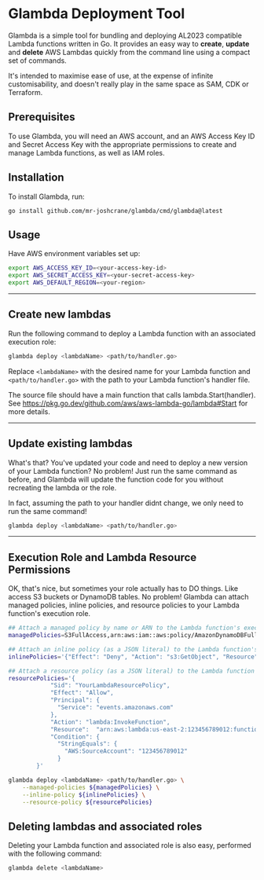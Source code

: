 # Glambda Deployment Tool

Glambda is a simple tool for bundling and deploying AL2023 compatible Lambda functions written in Go. It provides an easy way to **create**, **update** and **delete** AWS Lambdas quickly from the command line using a compact set of commands. 

It's intended to maximise ease of use, at the expense of infinite customisability, and doesn't really play in the same space as SAM, CDK or Terraform.

## Prerequisites

To use Glambda, you will need an AWS account, and an AWS Access Key ID and
Secret Access Key with the appropriate permissions to create and manage Lambda
functions, as well as IAM roles.

## Installation

To install Glambda, run:
```
go install github.com/mr-joshcrane/glambda/cmd/glambda@latest
```

## Usage

Have AWS environment variables set up:

```bash
export AWS_ACCESS_KEY_ID=<your-access-key-id>
export AWS_SECRET_ACCESS_KEY=<your-secret-access-key>
export AWS_DEFAULT_REGION=<your-region>
```
---
## Create new lambdas
Run the following command to deploy a Lambda function with an associated
   execution role:

```bash
glambda deploy <lambdaName> <path/to/handler.go> 
```

Replace `<lambdaName>` with the desired name for your Lambda function and `<path/to/handler.go>` with the path to your Lambda function's handler file.

The source file should have a main function that calls lambda.Start(handler). 
See https://pkg.go.dev/github.com/aws/aws-lambda-go/lambda#Start for more details.

---
## Update existing lambdas

What's that? You've updated your code and need to deploy a new version of your Lambda function? No problem! Just run the same command as before, and Glambda will update the function code for you without recreating the lambda or the role.

In fact, assuming the path to your handler didnt change, we only need to run the same command!

```bash
glambda deploy <lambdaName> <path/to/handler.go>
```

---
## Execution Role and Lambda Resource Permissions

OK, that's nice, but sometimes your role actually has to DO things. Like access S3 buckets or DynamoDB tables. No problem! Glambda can attach managed policies, inline policies, and resource policies to your Lambda function's execution role. 

```bash
## Attach a managed policy by name or ARN to the Lambda function's execution roles
managedPolicies=S3FullAccess,arn:aws:iam::aws:policy/AmazonDynamoDBFullAccess

## Attach an inline policy (as a JSON literal) to the Lambda function's execution roles
inlinePolicies='{"Effect": "Deny", "Action": "s3:GetObject", "Resource": "*"}'

## Attach a resource policy (as a JSON literal) to the Lambda function
resourcePolicies='{
            "Sid": "YourLambdaResourcePolicy",
            "Effect": "Allow",
            "Principal": {
              "Service": "events.amazonaws.com"
            },
            "Action": "lambda:InvokeFunction",
            "Resource":  "arn:aws:lambda:us-east-2:123456789012:function:my-function",
            "Condition": {
              "StringEquals": {
                "AWS:SourceAccount": "123456789012"
              }
        }'

glambda deploy <lambdaName> <path/to/handler.go> \
    --managed-policies ${managedPolicies} \
    --inline-policy ${inlinePolicies} \
    --resource-policy ${resourcePolicies}
``` 
## Deleting lambdas and associated roles

Deleting your Lambda function and associated role is also easy, performed with
the following command:

```bash
glambda delete <lambdaName>
```
 
